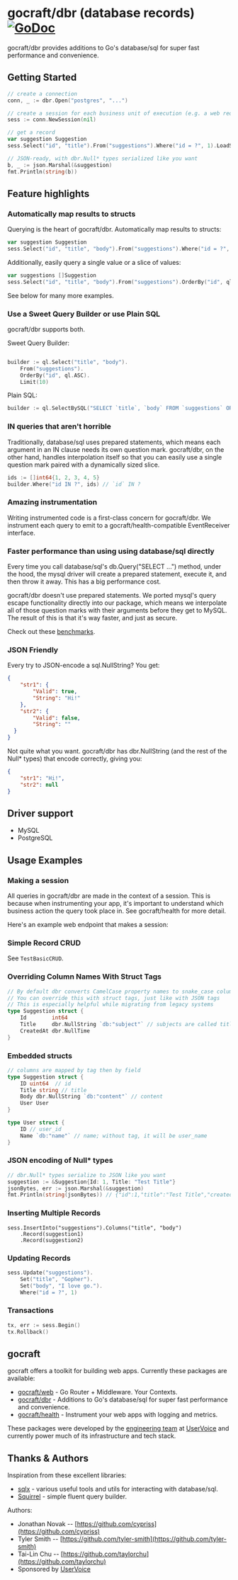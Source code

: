 # gocraft/dbr (database records) [![GoDoc](https://godoc.org/github.com/gocraft/web?status.png)](https://godoc.org/github.com/gocraft/dbr)

gocraft/dbr provides additions to Go's database/sql for super fast performance and convenience.

## Getting Started

```go
// create a connection
conn, _ := dbr.Open("postgres", "...")

// create a session for each business unit of execution (e.g. a web request or goworkers job)
sess := conn.NewSession(nil)

// get a record
var suggestion Suggestion
sess.Select("id", "title").From("suggestions").Where("id = ?", 1).LoadStruct(&suggestion)

// JSON-ready, with dbr.Null* types serialized like you want
b, _ := json.Marshal(&suggestion)
fmt.Println(string(b))
```

## Feature highlights

### Automatically map results to structs
Querying is the heart of gocraft/dbr. Automatically map results to structs:

```go
var suggestion Suggestion
sess.Select("id", "title", "body").From("suggestions").Where("id = ?", 1).LoadStruct(&suggestion)
```

Additionally, easily query a single value or a slice of values:

```go
var suggestions []Suggestion
sess.Select("id", "title", "body").From("suggestions").OrderBy("id", ql.ASC).LoadStruct(&suggestions)
```


See below for many more examples.

### Use a Sweet Query Builder or use Plain SQL
gocraft/dbr supports both.

Sweet Query Builder:
```go

builder := ql.Select("title", "body").
	From("suggestions").
	OrderBy("id", ql.ASC).
	Limit(10)
```

Plain SQL:

```go
builder := ql.SelectBySQL("SELECT `title`, `body` FROM `suggestions` ORDER BY `id` ASC LIMIT 10")
```

### IN queries that aren't horrible
Traditionally, database/sql uses prepared statements, which means each argument in an IN clause needs its own question mark. gocraft/dbr, on the other hand, handles interpolation itself so that you can easily use a single question mark paired with a dynamically sized slice.

```go
ids := []int64{1, 2, 3, 4, 5}
builder.Where("id IN ?", ids) // `id` IN ?
```

### Amazing instrumentation
Writing instrumented code is a first-class concern for gocraft/dbr. We instrument each query to emit to a gocraft/health-compatible EventReceiver interface.

### Faster performance than using using database/sql directly
Every time you call database/sql's db.Query("SELECT ...") method, under the hood, the mysql driver will create a prepared statement, execute it, and then throw it away. This has a big performance cost.

gocraft/dbr doesn't use prepared statements. We ported mysql's query escape functionality directly into our package, which means we interpolate all of those question marks with their arguments before they get to MySQL. The result of this is that it's way faster, and just as secure.

Check out these [benchmarks](https://github.com/tyler-smith/golang-sql-benchmark).

### JSON Friendly
Every try to JSON-encode a sql.NullString? You get:
```json
{
	"str1": {
		"Valid": true,
		"String": "Hi!"
	},
	"str2": {
		"Valid": false,
		"String": ""
  }
}
```

Not quite what you want. gocraft/dbr has dbr.NullString (and the rest of the Null* types) that encode correctly, giving you:

```json
{
	"str1": "Hi!",
	"str2": null
}
```

## Driver support

* MySQL
* PostgreSQL

## Usage Examples

### Making a session
All queries in gocraft/dbr are made in the context of a session. This is because when instrumenting your app, it's important to understand which business action the query took place in. See gocraft/health for more detail.

Here's an example web endpoint that makes a session:

### Simple Record CRUD

See `TestBasicCRUD`.

### Overriding Column Names With Struct Tags

```go
// By default dbr converts CamelCase property names to snake_case column_names
// You can override this with struct tags, just like with JSON tags
// This is especially helpful while migrating from legacy systems
type Suggestion struct {
	Id        int64
	Title     dbr.NullString `db:"subject"` // subjects are called titles now
	CreatedAt dbr.NullTime
}
```

### Embedded structs

```go
// columns are mapped by tag then by field
type Suggestion struct {
	ID uint64  // id
	Title string // title
	Body dbr.NullString `db:"content"` // content
	User User
}

type User struct {
	ID // user_id
	Name `db:"name"` // name; without tag, it will be user_name
}
```

### JSON encoding of Null* types
```go
// dbr.Null* types serialize to JSON like you want
suggestion := &Suggestion{Id: 1, Title: "Test Title"}
jsonBytes, err := json.Marshal(&suggestion)
fmt.Println(string(jsonBytes)) // {"id":1,"title":"Test Title","created_at":null}
```

### Inserting Multiple Records

```
sess.InsertInto("suggestions").Columns("title", "body")
	.Record(suggestion1)
	.Record(suggestion2)
```

### Updating Records

```go
sess.Update("suggestions").
	Set("title", "Gopher").
	Set("body", "I love go.").
	Where("id = ?", 1)
```

### Transactions

```go
tx, err := sess.Begin()
tx.Rollback()
```

## gocraft

gocraft offers a toolkit for building web apps. Currently these packages are available:

* [gocraft/web](https://github.com/gocraft/web) - Go Router + Middleware. Your Contexts.
* [gocraft/dbr](https://github.com/gocraft/dbr) - Additions to Go's database/sql for super fast performance and convenience.
* [gocraft/health](https://github.com/gocraft/health) -  Instrument your web apps with logging and metrics.

These packages were developed by the [engineering team](https://eng.uservoice.com) at [UserVoice](https://www.uservoice.com) and currently power much of its infrastructure and tech stack.

## Thanks & Authors
Inspiration from these excellent libraries:
*  [sqlx](https://github.com/jmoiron/sqlx) - various useful tools and utils for interacting with database/sql.
*  [Squirrel](https://github.com/lann/squirrel) - simple fluent query builder.

Authors:
*  Jonathan Novak -- [https://github.com/cypriss](https://github.com/cypriss)
*  Tyler Smith -- [https://github.com/tyler-smith](https://github.com/tyler-smith)
*  Tai-Lin Chu -- [https://github.com/taylorchu](https://github.com/taylorchu)
*  Sponsored by [UserVoice](https://eng.uservoice.com)

